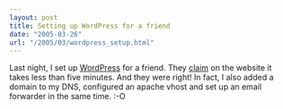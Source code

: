 ```yaml
---
layout: post
title: Setting up WordPress for a friend
date: "2005-03-26"
url: "/2005/03/wordpress_setup.html"
---
```


Last night, I set up [WordPress](http://www.wordpress.org/) for a
friend. They [claim](http://wordpress.org/docs/installation/5-minute/)
on the website it takes less than five minutes. And they were right!
In fact, I also added a domain to my DNS, configured an apache vhost
and set up an email forwarder in the same time. :-O

